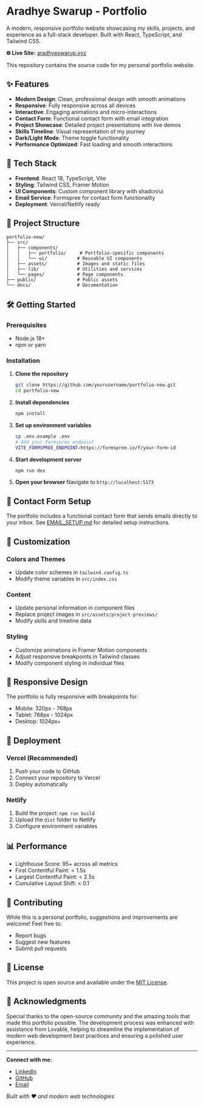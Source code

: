# Aradhye Swarup - Portfolio

A modern, responsive portfolio website showcasing my skills, projects, and experience as a full-stack developer. Built with React, TypeScript, and Tailwind CSS.

**🌐 Live Site:** [aradhyeswarup.xyz](https://aradhyeswarup.xyz)

This repository contains the source code for my personal portfolio website.

## ✨ Features

- **Modern Design**: Clean, professional design with smooth animations
- **Responsive**: Fully responsive across all devices
- **Interactive**: Engaging animations and micro-interactions
- **Contact Form**: Functional contact form with email integration
- **Project Showcase**: Detailed project presentations with live demos
- **Skills Timeline**: Visual representation of my journey
- **Dark/Light Mode**: Theme toggle functionality
- **Performance Optimized**: Fast loading and smooth interactions

## 🚀 Tech Stack

- **Frontend**: React 18, TypeScript, Vite
- **Styling**: Tailwind CSS, Framer Motion
- **UI Components**: Custom component library with shadcn/ui
- **Email Service**: Formspree for contact form functionality
- **Deployment**: Vercel/Netlify ready

## 📁 Project Structure

```
portfolio-new/
├── src/
│   ├── components/
│   │   ├── portfolio/     # Portfolio-specific components
│   │   └── ui/           # Reusable UI components
│   ├── assets/           # Images and static files
│   ├── lib/              # Utilities and services
│   └── pages/            # Page components
├── public/               # Public assets
└── docs/                 # Documentation
```

## 🛠️ Getting Started

### Prerequisites

- Node.js 18+ 
- npm or yarn

### Installation

1. **Clone the repository**
   ```bash
   git clone https://github.com/yourusername/portfolio-new.git
   cd portfolio-new
   ```

2. **Install dependencies**
   ```bash
   npm install
   ```

3. **Set up environment variables**
   ```bash
   cp .env.example .env
   # Add your Formspree endpoint
   VITE_FORMSPREE_ENDPOINT=https://formspree.io/f/your-form-id
   ```

4. **Start development server**
   ```bash
   npm run dev
   ```

5. **Open your browser**
   Navigate to `http://localhost:5173`

## 📧 Contact Form Setup

The portfolio includes a functional contact form that sends emails directly to your inbox. See [EMAIL_SETUP.md](./EMAIL_SETUP.md) for detailed setup instructions.

## 🎨 Customization

### Colors and Themes
- Update color schemes in `tailwind.config.ts`
- Modify theme variables in `src/index.css`

### Content
- Update personal information in component files
- Replace project images in `src/assets/project-previews/`
- Modify skills and timeline data

### Styling
- Customize animations in Framer Motion components
- Adjust responsive breakpoints in Tailwind classes
- Modify component styling in individual files

## 📱 Responsive Design

The portfolio is fully responsive with breakpoints for:
- Mobile: 320px - 768px
- Tablet: 768px - 1024px
- Desktop: 1024px+

## 🚀 Deployment

### Vercel (Recommended)
1. Push your code to GitHub
2. Connect your repository to Vercel
3. Deploy automatically

### Netlify
1. Build the project: `npm run build`
2. Upload the `dist` folder to Netlify
3. Configure environment variables

## 📊 Performance

- Lighthouse Score: 95+ across all metrics
- First Contentful Paint: < 1.5s
- Largest Contentful Paint: < 2.5s
- Cumulative Layout Shift: < 0.1

## 🤝 Contributing

While this is a personal portfolio, suggestions and improvements are welcome! Feel free to:
- Report bugs
- Suggest new features
- Submit pull requests

## 📄 License

This project is open source and available under the [MIT License](LICENSE).

## 🙏 Acknowledgments

Special thanks to the open-source community and the amazing tools that made this portfolio possible. The development process was enhanced with assistance from Lovable, helping to streamline the implementation of modern web development best practices and ensuring a polished user experience.

---

**Connect with me:**
- [LinkedIn](https://linkedin.com/in/aradhyeswarup)
- [GitHub](https://github.com/cjaradhye)
- [Email](mailto:aradhye.swarup@gmail.com)

*Built with ❤️ and modern web technologies*
